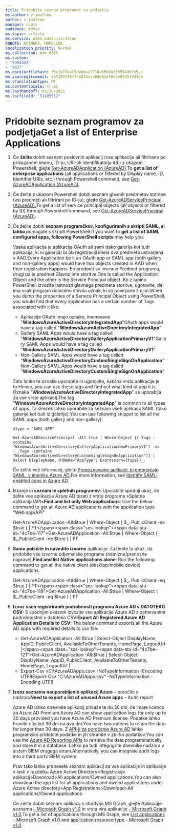```yaml
---
title: Pridobite seznam programov za podjetja
ms.author: v-jmathew
author: v-jmathew
manager: scotv
audience: Admin
ms.topic: article
ms.service: o365-administration
ROBOTS: NOINDEX, NOFOLLOW
localization_priority: Normal
ms.collection: Adm_O365
ms.custom:
- "9004342"
- "9837"
ms.openlocfilehash: f5c1a77e415d4bbaa5718a6668af95934db7e5ae
ms.sourcegitcommit: e5f261f95ffc6074cce89e62ef8c4e9fd519d3ee
ms.translationtype: MT
ms.contentlocale: sl-SI
ms.lasthandoff: 03/26/2021
ms.locfileid: "51405512"
---
```

# <a name="get-a-list-of-enterprise-applications"></a><span data-ttu-id="4c7be-102">Pridobite seznam programov za podjetja</span><span class="sxs-lookup"><span data-stu-id="4c7be-102">Get a list of Enterprise Applications</span></span>

1. <span data-ttu-id="4c7be-103">Če **želite** dobiti seznam poslovnih aplikacij (vse aplikacije ali filtrirane po prikazanem imenu, ID-ju, URI-jih identifikatorja itd.) z ukazom Powershell, glejte [Get-AzureADApplication (AzureAD)](https://docs.microsoft.com/powershell/module/azuread/get-azureadapplication).</span><span class="sxs-lookup"><span data-stu-id="4c7be-103">To **get a list of enterprise applications** (all applications or filtered by Display name, ID, Identifier URIs, etc.) through Powershell command, see [Get-AzureADApplication (AzureAD)](https://docs.microsoft.com/powershell/module/azuread/get-azureadapplication).</span></span>
2. <span data-ttu-id="4c7be-104">Če želite z ukazom Powershell dobiti seznam glavnih predmetov storitve (vsi predmeti ali filtrirani po ID-ju), glejte [Get-AzureADServicePrincipal (AzureAD).](https://docs.microsoft.com/powershell/module/azuread/get-azureadserviceprincipal)</span><span class="sxs-lookup"><span data-stu-id="4c7be-104">To get a list of service principal objects (all objects or filtered by ID) through Powershell command, see [Get-AzureADServicePrincipal (AzureAD)](https://docs.microsoft.com/powershell/module/azuread/get-azureadserviceprincipal).</span></span>
3. <span data-ttu-id="4c7be-105">Če želite dobiti **seznam programčkov, konfiguriranih s skripti SAML, si lahko** pomagate s skripti PowerShell:</span><span class="sxs-lookup"><span data-stu-id="4c7be-105">If you want to **get a list of SAML configured apps, following PowerShell scripts** may help you:</span></span>

    <span data-ttu-id="4c7be-106">Vsaka aplikacija je aplikacija OAuth ali saml (tako galerija kot tudi aplikacija, ki ni galerija) bi ob registraciji imela dva predmeta ustvarjena v AAD.</span><span class="sxs-lookup"><span data-stu-id="4c7be-106">Every Application be it an OAuth app or SAML app (both gallery and non-gallery apps) would have two objects created in AAD when their registration happens.</span></span> <span data-ttu-id="4c7be-107">En predmet se imenuje Predmet programa, drugi pa je predmet Glavno ime storitve.</span><span class="sxs-lookup"><span data-stu-id="4c7be-107">One is called the Application Object and the other is the Service Principal object.</span></span> <span data-ttu-id="4c7be-108">Ko z lupino PowerShell izvozite lastnosti glavnega predmeta storitve, ugotovite, da ima vsak program določeno število oznak, ki so povezane z njim:</span><span class="sxs-lookup"><span data-stu-id="4c7be-108">When you dump the properties of a Service Principal Object using PowerShell, you would find that every application has a certain number of Tags associated with it like:</span></span>

    - <span data-ttu-id="4c7be-109">Aplikacije OAuth imajo oznako, imenovano "**WindowsAzureActiveDirectoryIntegratedApp**"</span><span class="sxs-lookup"><span data-stu-id="4c7be-109">OAuth apps would have a tag called "**WindowsAzureActiveDirectoryIntegratedApp**"</span></span>
    - <span data-ttu-id="4c7be-110">Gallery SAML Apps would have a tag called "**WindowsAzureActiveDirectoryGalleryApplicationPrimaryV1**"</span><span class="sxs-lookup"><span data-stu-id="4c7be-110">Gallery SAML Apps would have a tag called "**WindowsAzureActiveDirectoryGalleryApplicationPrimaryV1**"</span></span>
    - <span data-ttu-id="4c7be-111">Non-Gallery SAML Apps would have a tag called "**WindowsAzureActiveDirectoryCustomSingleSignOnApplication**"</span><span class="sxs-lookup"><span data-stu-id="4c7be-111">Non-Gallery SAML Apps would have a tag called "**WindowsAzureActiveDirectoryCustomSingleSignOnApplication**"</span></span>

    <span data-ttu-id="4c7be-112">Zato lahko te oznake uporabite in ugotovite, kakšna vrsta aplikacije je to.</span><span class="sxs-lookup"><span data-stu-id="4c7be-112">Hence, you can use these tags and find out what kind of app it is.</span></span> <span data-ttu-id="4c7be-113">Oznaka "**WindowsAzureActiveDirectoryIntegratedApp**" se uporablja za vse vrste aplikacij.</span><span class="sxs-lookup"><span data-stu-id="4c7be-113">The tag "**WindowsAzureActiveDirectoryIntegratedApp**" is common to all types of apps.</span></span> <span data-ttu-id="4c7be-114">Ta izrezek lahko uporabite za seznam vseh aplikacij SAML (tako galerije kot tudi iz galerije):</span><span class="sxs-lookup"><span data-stu-id="4c7be-114">You can use following snippet to list all the SAML apps (both gallery and non-gallery):</span></span>

    `$type = "SAML APP"`

    `Get-AzureADServicePrincipal -All true | Where-Object {(.Tags -contains "WindowsAzureActiveDirectoryGalleryApplicationNonPrimaryV1") -or (_.Tags -contains "WindowsAzureActiveDirectoryCustomSingleSignOnApplication")} | Select DisplayName, @{Name="AppType"; Expression={type}}_.`

    <span data-ttu-id="4c7be-115">Če želite več informacij, glejte [Prepoznavanje aplikacij, ki omogočajo SAML, v imeniku Azure AD.](https://docs.microsoft.com/answers/questions/24259/identify-saml-enabled-apps-in-azure-ad.html)</span><span class="sxs-lookup"><span data-stu-id="4c7be-115">For more information, see [Identify SAML-enabled apps in Azure AD](https://docs.microsoft.com/answers/questions/24259/identify-saml-enabled-apps-in-azure-ad.html).</span></span>

4. <span data-ttu-id="4c7be-116">Iskanje in **seznam le spletnih programov:** Uporabite spodnji ukaz, če želite vse aplikacije Azure AD pisati z vrsto programa »Spletna aplikacija/API«</span><span class="sxs-lookup"><span data-stu-id="4c7be-116">**Find and list only Web applications**: Use the below command to get all Azure AD applications with the application type "Web app/API"</span></span>

    <span data-ttu-id="4c7be-117">Get-AzureADApplication -All:$true | Where-Object { $_. PublicClient -ne $true } | FT</span><span class="sxs-lookup"><span data-stu-id="4c7be-117">Get-AzureADApplication -All:$true | Where-Object { $_.PublicClient -ne $true } | FT</span></span>
5. <span data-ttu-id="4c7be-118">**Samo poiščite in navedite izvorne** aplikacije: Zaženite ta ukaz, da pridobite vse izvorne odjemalske programe (namizne/prenosne naprave).</span><span class="sxs-lookup"><span data-stu-id="4c7be-118">**Find and list Native applications alone**: Run the following command to get all the native client (desktop/mobile device) applications.</span></span>

    <span data-ttu-id="4c7be-119">Get-AzureADApplication -All:$true | Where-Object { $_. PublicClient -eq $true } | FT</span><span class="sxs-lookup"><span data-stu-id="4c7be-119">Get-AzureADApplication -All:$true | Where-Object { $_.PublicClient -eq $true } | FT</span></span>
6. <span data-ttu-id="4c7be-120">**Izvoz vseh registriranih podrobnosti programa Azure AD v DATOTEKO CSV:** S spodnjim ukazom izvozite vse aplikacije Azure AD z zahtevanimi podrobnostmi v datoteko CSV:</span><span class="sxs-lookup"><span data-stu-id="4c7be-120">**Export All Registered Azure AD Application Details to CSV**: The below command exports all the Azure AD apps with required details to csv file:</span></span>

    - <span data-ttu-id="4c7be-121">Get-AzureADApplication -All:$true | Select-Object DisplayName, AppID, PublicClient, AvailableToOtherTenants, HomePage, LogoutUrl |</span><span class="sxs-lookup"><span data-stu-id="4c7be-121">Get-AzureADApplication -All:$true | Select-Object DisplayName, AppID, PublicClient, AvailableToOtherTenants, HomePage, LogoutUrl |</span></span>
    - <span data-ttu-id="4c7be-122">Export-Csv »C:\AzureADApps.csv« -NoTypeInformation -Encoding UTF8</span><span class="sxs-lookup"><span data-stu-id="4c7be-122">Export-Csv "C:\AzureADApps.csv" -NoTypeInformation -Encoding UTF8</span></span>

7. <span data-ttu-id="4c7be-123">**Izvoz seznama neuporabljenih aplikacij Azure** – poročilo o nadzoru</span><span class="sxs-lookup"><span data-stu-id="4c7be-123">**Need to export a list of unused Azure apps** – Audit report</span></span>

    <span data-ttu-id="4c7be-124">Azure AD lahko dnevnike aplikacij prikaže le do 30 dni, če imate licenco za Azure AD Premium.</span><span class="sxs-lookup"><span data-stu-id="4c7be-124">Azure AD can show application logs for only up to 30 days provided you have Azure AD Premium license.</span></span>
    <span data-ttu-id="4c7be-125">Podatke lahko hranite dlje kot 30 dni na dva dni.</span><span class="sxs-lookup"><span data-stu-id="4c7be-125">You have two options to retain the data for longer than 30 days.</span></span> <span data-ttu-id="4c7be-126">Z [API-ji za poročanje Azure AD](https://docs.microsoft.com/azure/active-directory/reports-monitoring/concept-reporting-api) lahko programsko pridobite podatke in jih shranite v zbirko podatkov.</span><span class="sxs-lookup"><span data-stu-id="4c7be-126">You can use the [Azure AD Reporting APIs](https://docs.microsoft.com/azure/active-directory/reports-monitoring/concept-reporting-api) to retrieve the data programmatically and store it in a database.</span></span> <span data-ttu-id="4c7be-127">Lahko pa tudi integrigrite dnevnike nadzora v sistem SIEM drugega strani.</span><span class="sxs-lookup"><span data-stu-id="4c7be-127">Alternatively, you can integrate audit logs into a third party SIEM system.</span></span>

    <span data-ttu-id="4c7be-128">Prav tako lahko prenesete seznam aplikacij za vse aplikacije in aplikacije v lasti v razdelku Azure Active Directory>Registracije aplikacij>Download>All applications/Owned applications.</span><span class="sxs-lookup"><span data-stu-id="4c7be-128">You can also download the app list for all applications and owned applications under Azure Active directory>App Registrations>Download>All applications/Owned applications.</span></span>

    <span data-ttu-id="4c7be-129">Če želite dobiti seznam aplikacij s storitvijo MS Graph, glejte Aplikacije seznama [– Microsoft Graph v1.0](https://docs.microsoft.com/graph/api/application-list) in vrsta vira aplikacije [– Microsoft Graph v1.0](https://docs.microsoft.com/graph/api/resources/application).</span><span class="sxs-lookup"><span data-stu-id="4c7be-129">To get a list of applications through MS Graph, see [List applications - Microsoft Graph v1.0](https://docs.microsoft.com/graph/api/application-list) and [application resource type - Microsoft Graph v1.0](https://docs.microsoft.com/graph/api/resources/application).</span></span>
